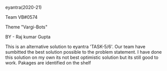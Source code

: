 eyantra(2020-21)

Team VB#0574

Theme "Vargi-Bots"

BY - Raj kumar Gupta

This is an alternative solution to eyantra 'TASK-5/6'. Our team have sumbitted the best solution possible to the problem statement. I have done this solution on my own its not best optimistic solution but its still good to work. Pakages are identified on the shelf 
